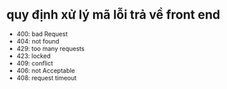 # quy định xử lý mã lỗi trả về front end

+ 400: bad Request
+ 404: not found
+ 429: too many requests
+ 423: locked
+ 409: conflict
+ 406: not Acceptable
+ 408: request timeout
